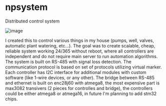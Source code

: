 # npsystem
Distributed control system

![image](https://user-images.githubusercontent.com/86890989/124366151-32a67500-dc56-11eb-9b3a-fc1357b78c66.png)

I created this to control various things in my house (pumps, well, valves, automatic plant watering, etc...). The goal was to create scalable, cheap, reliable system working 24/365 without reboot, where all controllers are independent and do not require main server to run automation algorithms. The system is built on RS-485 with signal loss detection. The communication protocol is based on set of protocols utilizing virtual marker. Each controller has I2C interface for additional modules with custom software (like 1-wire devices, or any other). The bridge between RS-485 and ethernet is built on enc28j60 with atmega8, the most expensive part is max3082 transivers (2 pieces for controlles and bridge), the controllers could be either atmega8 or atmega16, in future I'm planning to add stm32 chips. 

